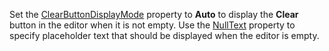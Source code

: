 Set the [ClearButtonDisplayMode](https://docs.devexpress.com/Blazor/DevExpress.Blazor.Base.DxInputDataEditorBase-1.ClearButtonDisplayMode) property to **Auto** to display the **Clear** button in the editor when it is not empty. Use the [NullText](https://docs.devexpress.com/Blazor/DevExpress.Blazor.Base.DxInputDataEditorBase-1.NullText) property to specify placeholder text that should be displayed when the editor is empty.
